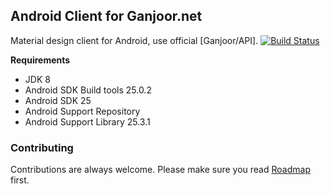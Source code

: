 ## Android Client for Ganjoor.net
Material design client for Android, use official [Ganjoor/API].
[![Build Status](https://travis-ci.org/ganjoor/ganjoor-android.svg?branch=master)](https://travis-ci.org/ganjoor/ganjoor-android)

**Requirements**
- JDK 8
- Android SDK Build tools 25.0.2
- Android SDK 25
- Android Support Repository
- Android Support Library 25.3.1

### Contributing
Contributions are always welcome. Please make sure you read [Roadmap](https://github.com/ganjoor/roadmap) first.
